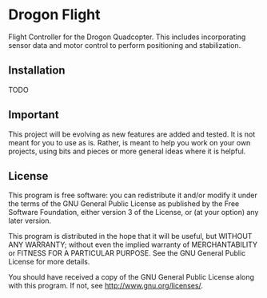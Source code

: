 Drogon Flight
=============

Flight Controller for the Drogon Quadcopter. This includes incorporating
sensor data and motor control to perform positioning and stabilization.

Installation
---------------------

TODO

Important
---------------------

This project will be evolving as new features are added and tested. It is not 
meant for you to use as is. Rather, is meant to help you work on your own 
projects, using bits and pieces or more general ideas where it is helpful.


License
---------------------

This program is free software: you can redistribute it and/or modify
it under the terms of the GNU General Public License as published by
the Free Software Foundation, either version 3 of the License, or
(at your option) any later version.

This program is distributed in the hope that it will be useful,
but WITHOUT ANY WARRANTY; without even the implied warranty of
MERCHANTABILITY or FITNESS FOR A PARTICULAR PURPOSE.  See the
GNU General Public License for more details.

You should have received a copy of the GNU General Public License
along with this program.  If not, see <http://www.gnu.org/licenses/>.

